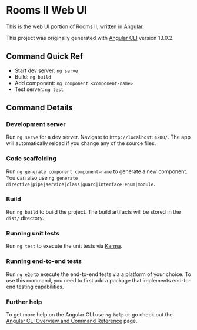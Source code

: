 # Rooms II Web UI

This is the web UI portion of Rooms II, written in Angular.

This project was originally generated with [Angular CLI](https://github.com/angular/angular-cli) version 13.0.2.

## Command Quick Ref

- Start dev server: `ng serve`
- Build: `ng build`
- Add component: `ng component <component-name>` 
- Test server: `ng test`

## Command Details

### Development server

Run `ng serve` for a dev server. Navigate to `http://localhost:4200/`. The app will automatically reload if you change any of the source files.

### Code scaffolding

Run `ng generate component component-name` to generate a new component. You can also use `ng generate directive|pipe|service|class|guard|interface|enum|module`.

### Build

Run `ng build` to build the project. The build artifacts will be stored in the `dist/` directory.

### Running unit tests

Run `ng test` to execute the unit tests via [Karma](https://karma-runner.github.io).

### Running end-to-end tests

Run `ng e2e` to execute the end-to-end tests via a platform of your choice. To use this command, you need to first add a package that implements end-to-end testing capabilities.

### Further help

To get more help on the Angular CLI use `ng help` or go check out the [Angular CLI Overview and Command Reference](https://angular.io/cli) page.

